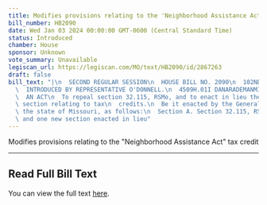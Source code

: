 ```yaml
---
title: Modifies provisions relating to the 'Neighborhood Assistance Act' tax credit
bill_number: HB2090
date: Wed Jan 03 2024 00:00:00 GMT-0600 (Central Standard Time)
status: Introduced
chamber: House
sponsor: Unknown
vote_summary: Unavailable
legiscan_url: https://legiscan.com/MO/text/HB2090/id/2867263
draft: false
bill_text: "|\n  SECOND REGULAR SESSION\n  HOUSE BILL NO. 2090\n  102ND GENERAL ASSEMBLY\n\
  \  INTRODUCED BY REPRESENTATIVE O'DONNELL.\n  4509H.01I DANARADEMANMILLER,ChiefClerk\n\
  \  AN ACT\n  To repeal section 32.115, RSMo, and to enact in lieu thereof one new\
  \ section relating to tax\n  credits.\n  Be it enacted by the General Assembly of\
  \ the state of Missouri, as follows:\n  Section A. Section 32.115, RSMo, is repealed\
  \ and one new section enacted in lieu"
---
```

Modifies provisions relating to the "Neighborhood Assistance Act" tax credit

---

## Read Full Bill Text

You can view the full text [here](https://legiscan.com/MO/text/HB2090/id/2867263).
